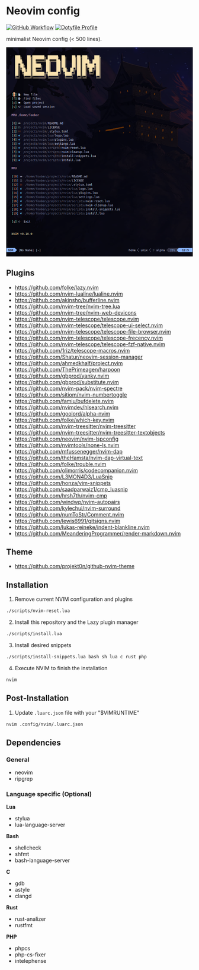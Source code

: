 # Neovim config

[![GitHub Workflow](https://github.com/1riz/nvim/actions/workflows/main.yml/badge.svg)](https://github.com/1riz/nvim/actions/workflows/main.yml)
[![Dotyfile Profile](https://dotfyle.com/1riz/nvim/badges/plugins?style=flat)](https://dotfyle.com/1riz/nvim)

minimalist Neovim config (< 500 lines).

![Demo](./demo.png)

## Plugins

- https://github.com/folke/lazy.nvim
- https://github.com/nvim-lualine/lualine.nvim
- https://github.com/akinsho/bufferline.nvim
- https://github.com/nvim-tree/nvim-tree.lua
- https://github.com/nvim-tree/nvim-web-devicons
- https://github.com/nvim-telescope/telescope.nvim
- https://github.com/nvim-telescope/telescope-ui-select.nvim
- https://github.com/nvim-telescope/telescope-file-browser.nvim
- https://github.com/nvim-telescope/telescope-frecency.nvim
- https://github.com/nvim-telescope/telescope-fzf-native.nvim
- https://github.com/1riz/telescope-macros.nvim
- https://github.com/Shatur/neovim-session-manager
- https://github.com/ahmedkhalf/project.nvim
- https://github.com/ThePrimeagen/harpoon
- https://github.com/gbprod/yanky.nvim
- https://github.com/gbprod/substitute.nvim
- https://github.com/nvim-pack/nvim-spectre
- https://github.com/sitiom/nvim-numbertoggle
- https://github.com/famiu/bufdelete.nvim
- https://github.com/nvimdev/hlsearch.nvim
- https://github.com/goolord/alpha-nvim
- https://github.com/folke/which-key.nvim
- https://github.com/nvim-treesitter/nvim-treesitter
- https://github.com/nvim-treesitter/nvim-treesitter-textobjects
- https://github.com/neovim/nvim-lspconfig
- https://github.com/nvimtools/none-ls.nvim
- https://github.com/mfussenegger/nvim-dap
- https://github.com/theHamsta/nvim-dap-virtual-text
- https://github.com/folke/trouble.nvim
- https://github.com/olimorris/codecompanion.nvim
- https://github.com/L3MON4D3/LuaSnip
- https://github.com/honza/vim-snippets
- https://github.com/saadparwaiz1/cmp_luasnip
- https://github.com/hrsh7th/nvim-cmp
- https://github.com/windwp/nvim-autopairs
- https://github.com/kylechui/nvim-surround
- https://github.com/numToStr/Comment.nvim
- https://github.com/lewis6991/gitsigns.nvim
- https://github.com/lukas-reineke/indent-blankline.nvim
- https://github.com/MeanderingProgrammer/render-markdown.nvim

## Theme

- https://github.com/projekt0n/github-nvim-theme

## Installation

1) Remove current NVIM configuration and plugins

```bash
./scripts/nvim-reset.lua
```

2) Install this repository and the Lazy plugin manager

```bash
./scripts/install.lua
```

3) Install desired snippets

```bash
./scripts/install-snippets.lua bash sh lua c rust php
```

4) Execute NVIM to finish the installation

```bash
nvim
```

## Post-Installation

1) Update `.luarc.json` file  with your "$VIMRUNTIME"

```bash
nvim .config/nvim/.luarc.json
```

## Dependencies

### General

- neovim
- ripgrep

### Language specific (Optional)

**Lua**
- stylua
- lua-language-server

**Bash**
- shellcheck
- shfmt
- bash-language-server

**C**
- gdb
- astyle
- clangd

**Rust**
- rust-analizer
- rustfmt

**PHP**
- phpcs
- php-cs-fixer
- intelephense
